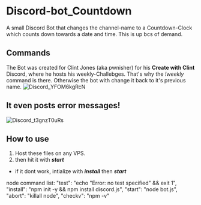 # Discord-bot_Countdown
A small Discord Bot that changes the channel-name to a Countdown-Clock which counts down towards a date and time. This is up bcs of demand.

## Commands
The Bot was created for Clint Jones (aka pwnisher) for his **Create with Clint** Discord, where he hosts his weekly-Challebges. That's why the *!weekly* command is there.
Otherwise the bot with change it back to it's previous name.
![Discord_YFOM6kgRcN](https://user-images.githubusercontent.com/39304197/109067877-63e2c780-76ef-11eb-8792-00d465a31282.png)

## It even posts error messages!

![Discord_t3gnzT0uRs](https://user-images.githubusercontent.com/39304197/109068533-49f5b480-76f0-11eb-85dd-252439e6336a.png)

## How to use

1. Host these files on any VPS.
2. then hit it with __*start*__
  * if it dont work, intialize with __*install*__  then __*start*__

node command list:
    "test": "echo \"Error: no test specified\" && exit 1",
    "install": "npm init -y && npm install discord.js",
    "start": "node bot.js",
    "abort": "killall node",
    "checkv": "npm -v"
